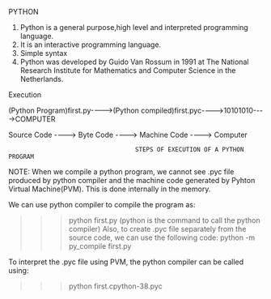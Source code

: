 PYTHON

1. Python is a general purpose,high level and interpreted programming language.
2. It is an interactive programming language.
3. Simple syntax
4. Python was developed by Guido Van Rossum in 1991 at The National Research Institute for Mathematics and Computer Science in the Netherlands.

Execution


(Python Program)first.py---->(Python compiled)first.pyc---->10101010---->COMPUTER
                                                                    
   Source Code ----> Byte Code ----> Machine Code ----> Computer    

                                       STEPS OF EXECUTION OF A PYTHON PROGRAM

NOTE:
When we compile a python program, we cannot see .pyc file produced by python compiler and the machine code generated by Pyhton Virtual Machine(PVM). This is done internally in the memory.

We can use python compiler to compile the program as:
>>>python first.py
(python is the command to call the python compiler)
Also, to create .pyc file separately from the source code, we can use the following code: 
>>>python -m py_compile first.py

To interpret the .pyc file using PVM, the python compiler can be called using:
>>>python first.cpython-38.pyc